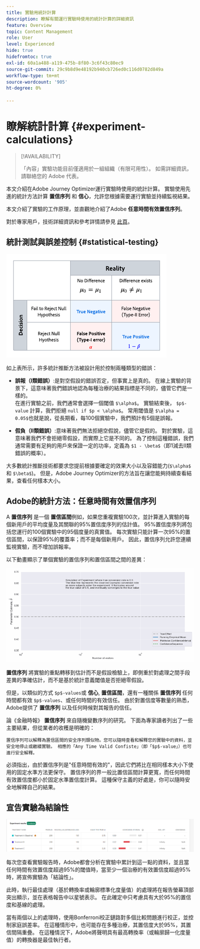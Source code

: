 ```yaml
---
title: 實驗用統計計算
description: 瞭解有關運行實驗時使用的統計計算的詳細資訊
feature: Overview
topic: Content Management
role: User
level: Experienced
hide: true
hidefromtoc: true
exl-id: 60a1a488-a119-475b-8f80-3c6f43c80ec9
source-git-commit: 29c9b8d9e48192b940cb726ed0c116d0782d849a
workflow-type: tm+mt
source-wordcount: '905'
ht-degree: 0%

---
```


# 瞭解統計計算 {#experiment-calculations}

>[!AVAILABILITY]
>
>「內容」實驗功能目前僅適用於一組組織（有限可用性）。 如需詳細資訊，請聯絡您的 Adobe 代表。

本文介紹在Adobe Journey Optimizer運行實驗時使用的統計計算。 實驗使用先進的統計方法計算 **置信序列** 和 **信心**，允許您根據需要運行實驗並持續監視結果。

本文介紹了實驗的工作原理，並直觀地介紹了Adobe **任意時間有效置信序列**。

對於專家用戶，技術詳細資訊和參考詳情請參見 [此頁](https://experienceleague.adobe.com/docs/journey-optimizer/assets/confidence_sequence_technical_details.pdf?lang=en)。

## 統計測試與誤差控制 {#statistical-testing}

![](assets/technote_1.png)

如上表所示，許多統計推斷方法被設計用於控制兩種類型的錯誤：

* **誤報（I類錯誤）**:是對空假設的錯誤否定，但事實上是真的。 在線上實驗的背景下，這意味著我們錯誤地認為每種治療的結果指標是不同的，儘管它們是一樣的。
   </br>在進行實驗之前，我們通常會選擇一個閾值 `$\alpha$`。 實驗結束後， `$p$-value` 計算，我們拒絕 `null if $p < \alpha$`。 常用閾值是 `$\alpha = 0.05$`也就是說，從長期看，每100個實驗中，我們預計有5個是誤報。

* **假負（II類錯誤）**:意味著我們無法拒絕空假說，儘管它是假的。 對於實驗，這意味著我們不會拒絕零假設，而實際上它是不同的。 為了控制這種錯誤，我們通常需要有足夠的用戶來保證一定的功率，定義為 `$1 - \beta$`（即1減去II類錯誤的概率）。

大多數統計推斷技術都要求您提前根據要確定的效果大小以及容錯能力(`$\alpha$` 和 `$\beta$`)。 但是，Adobe Journey Optimizer的方法旨在讓您能夠持續查看結果，查看任何樣本大小。

## Adobe的統計方法：任意時間有效置信序列

A **置信序列** 是一個 **置信區間**&#x200B;例如，如果您重複實驗100次，並計算進入實驗的每個新用戶的平均度量及其關聯的95%置信度序列的估計值。 95%置信度序列將包括您運行的100個實驗中的95個度量的真實值。 每次實驗只能計算一次95%的置信區間，以保證95%的覆蓋率；而不是每個新用戶。 因此，置信序列允許您連續監視實驗，而不增加誤報率。

以下動畫顯示了單個實驗的置信序列和置信區間之間的差異：

![](assets/technote_2.gif)

**置信序列** 將實驗的重點轉移到估計而不是假設檢驗上，即側重於對處理之間手段差異的準確估計，而不是基於統計意義閾值是否拒絕零假設。

但是，以類似的方式 `$p$-values`或 **信心**, **置信區間**，還有一種關係 **置信序列** 任何時間都有效 `$p$-values`、或任何時間的有效信任。 由於對置信度等數量的熟悉，Adobe提供了 **置信序列** 以及任何時候對其報告的信任。

論《金融時報》 **置信序列** 來自隨機變數序列的研究。 下面為專家讀者列出了一些主要結果，但從業者的收穫是明確的：

    置信序列可以解釋為置信區間的安全序列類似物。您可以隨時查看和解釋您的實驗中的資料，並安全地停止或繼續實驗。 相應的「Any Time Valid Confiste」（即「$p$-value」）也可進行安全解釋。

必須指出，由於置信序列是&quot;任意時間有效的&quot;，因此它們將比在相同樣本大小下使用的固定水準方法更保守。 置信序列的界一般比置信區間計算更寬，而任何時間有效置信度都小於固定水準置信度計算。 這種保守主義的好處是，你可以隨時安全地解釋自己的結果。

## 宣告實驗為結論性

![](assets/experimentation_report_2.png)

每次您查看實驗報告時，Adobe都會分析在實驗中累計到這一點的資料，並且當任何時間有效置信度超過95%的閾值時，當至少一個治療的有效置信度超過95%時，將宣佈實驗為「結論性」。

此時，執行最佳處理（基於轉換率或輪廓標準化度量值）的處理將在報告螢幕頂部突出顯示，並在表格報告中以星號表示。 在此確定中只考慮具有大於95%的置信度和基線的處理。

當有兩個以上的處理時，使用Bonferroni校正鏈路對多個比較問題進行校正，並控制家庭誤差率。 在這種情形中，也可能存在多種治療，其置信度大於95%，其置信間隔重疊。 在這種情況下，Adobe將聲明具有最高轉換率（或輪廓歸一化度量值）的轉換器是最佳執行者。

